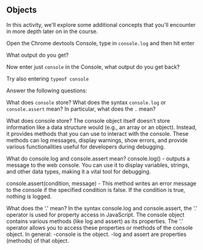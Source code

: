 ## Objects

In this activity, we'll explore some additional concepts that you'll encounter in more depth later on in the course.

Open the Chrome devtools Console, type in `console.log` and then hit enter

What output do you get?

Now enter just `console` in the Console, what output do you get back?

Try also entering `typeof console`

Answer the following questions:

What does `console` store?
What does the syntax `console.log` or `console.assert` mean? In particular, what does the `.` mean?

What does console store?
The console object itself doesn’t store information like a data structure would (e.g., an array or an object). Instead, it provides methods that you can use to interact with the console. These methods can log messages, display warnings, show errors, and provide various functionalities useful for developers during debugging.

What do console.log and console.assert mean?
console.log() - outputs a message to the web console. You can use it to display variables, strings, and other data types, making it a vital tool for debugging.

console.assert(condition, message) - This method writes an error message to the console if the specified condition is false. If the condition is true, nothing is logged.

What does the '.' mean?
In the syntax console.log and console.assert, the '.' operator is used for property access in JavaScript. The console object contains various methods (like log and assert) as its properties. The '.' operator allows you to access these properties or methods of the console object. In general:
-console is the object.
-log and assert are properties (methods) of that object.
